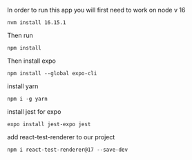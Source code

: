 In order to run this app you will first need to work on node v 16

```
nvm install 16.15.1
```

Then run 

```
npm install
```

Then install expo

```
npm install --global expo-cli
```

install yarn 

```
npm i -g yarn
```

install jest for expo

```
expo install jest-expo jest
```

add react-test-renderer to our project

```
npm i react-test-renderer@17 --save-dev
```